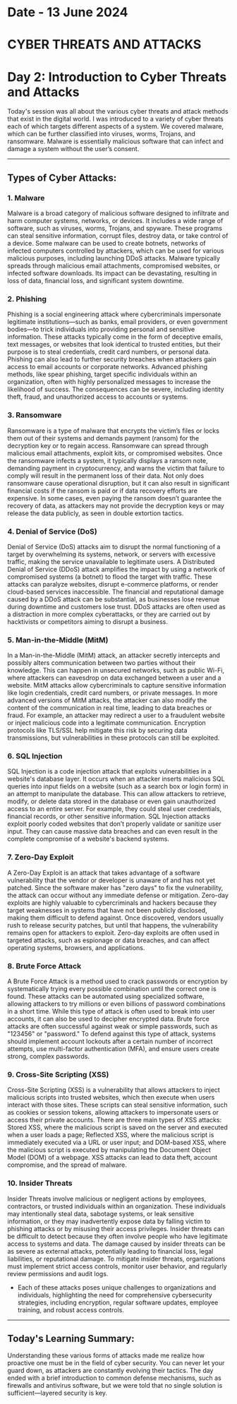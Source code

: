# Date - 13 June 2024
# CYBER THREATS AND ATTACKS

# Day 2: Introduction to Cyber Threats and Attacks
Today's session was all about the various cyber threats and attack methods that exist in the digital world. I was introduced to a variety of cyber threats each of which targets different aspects of a system. We covered malware, which can be further classified into viruses, worms, Trojans, and ransomware. Malware is essentially malicious software that can infect and damage a system without the user’s consent.

---

## Types of Cyber Attacks:

### 1. Malware
Malware is a broad category of malicious software designed to infiltrate and harm computer systems, networks, or devices. It includes a wide range of software, such as viruses, worms, Trojans, and spyware. These programs can steal sensitive information, corrupt files, destroy data, or take control of a device. Some malware can be used to create botnets, networks of infected computers controlled by attackers, which can be used for various malicious purposes, including launching DDoS attacks. Malware typically spreads through malicious email attachments, compromised websites, or infected software downloads. Its impact can be devastating, resulting in loss of data, financial loss, and significant system downtime.

### 2. Phishing
Phishing is a social engineering attack where cybercriminals impersonate legitimate institutions—such as banks, email providers, or even government bodies—to trick individuals into providing personal and sensitive information. These attacks typically come in the form of deceptive emails, text messages, or websites that look identical to trusted entities, but their purpose is to steal credentials, credit card numbers, or personal data. Phishing can also lead to further security breaches when attackers gain access to email accounts or corporate networks. Advanced phishing methods, like spear phishing, target specific individuals within an organization, often with highly personalized messages to increase the likelihood of success. The consequences can be severe, including identity theft, fraud, and unauthorized access to accounts or systems.

### 3. Ransomware
Ransomware is a type of malware that encrypts the victim’s files or locks them out of their systems and demands payment (ransom) for the decryption key or to regain access. Ransomware can spread through malicious email attachments, exploit kits, or compromised websites. Once the ransomware infects a system, it typically displays a ransom note, demanding payment in cryptocurrency, and warns the victim that failure to comply will result in the permanent loss of their data. Not only does ransomware cause operational disruption, but it can also result in significant financial costs if the ransom is paid or if data recovery efforts are expensive. In some cases, even paying the ransom doesn’t guarantee the recovery of data, as attackers may not provide the decryption keys or may release the data publicly, as seen in double extortion tactics.

### 4. Denial of Service (DoS)
Denial of Service (DoS) attacks aim to disrupt the normal functioning of a target by overwhelming its systems, network, or servers with excessive traffic, making the service unavailable to legitimate users. A Distributed Denial of Service (DDoS) attack amplifies the impact by using a network of compromised systems (a botnet) to flood the target with traffic. These attacks can paralyze websites, disrupt e-commerce platforms, or render cloud-based services inaccessible. The financial and reputational damage caused by a DDoS attack can be substantial, as businesses lose revenue during downtime and customers lose trust. DDoS attacks are often used as a distraction in more complex cyberattacks, or they are carried out by hacktivists or competitors aiming to disrupt a business.

### 5. Man-in-the-Middle (MitM)
In a Man-in-the-Middle (MitM) attack, an attacker secretly intercepts and possibly alters communication between two parties without their knowledge. This can happen in unsecured networks, such as public Wi-Fi, where attackers can eavesdrop on data exchanged between a user and a website. MitM attacks allow cybercriminals to capture sensitive information like login credentials, credit card numbers, or private messages. In more advanced versions of MitM attacks, the attacker can also modify the content of the communication in real time, leading to data breaches or fraud. For example, an attacker may redirect a user to a fraudulent website or inject malicious code into a legitimate communication. Encryption protocols like TLS/SSL help mitigate this risk by securing data transmissions, but vulnerabilities in these protocols can still be exploited.

### 6. SQL Injection
SQL Injection is a code injection attack that exploits vulnerabilities in a website's database layer. It occurs when an attacker inserts malicious SQL queries into input fields on a website (such as a search box or login form) in an attempt to manipulate the database. This can allow attackers to retrieve, modify, or delete data stored in the database or even gain unauthorized access to an entire server. For example, they could steal user credentials, financial records, or other sensitive information. SQL Injection attacks exploit poorly coded websites that don’t properly validate or sanitize user input. They can cause massive data breaches and can even result in the complete compromise of a website's backend systems.

### 7. Zero-Day Exploit
A Zero-Day Exploit is an attack that takes advantage of a software vulnerability that the vendor or developer is unaware of and has not yet patched. Since the software maker has "zero days" to fix the vulnerability, the attack can occur without any immediate defense or mitigation. Zero-day exploits are highly valuable to cybercriminals and hackers because they target weaknesses in systems that have not been publicly disclosed, making them difficult to defend against. Once discovered, vendors usually rush to release security patches, but until that happens, the vulnerability remains open for attackers to exploit. Zero-day exploits are often used in targeted attacks, such as espionage or data breaches, and can affect operating systems, browsers, and applications.

### 8. Brute Force Attack
A Brute Force Attack is a method used to crack passwords or encryption by systematically trying every possible combination until the correct one is found. These attacks can be automated using specialized software, allowing attackers to try millions or even billions of password combinations in a short time. While this type of attack is often used to break into user accounts, it can also be used to decipher encrypted data. Brute force attacks are often successful against weak or simple passwords, such as "123456" or "password." To defend against this type of attack, systems should implement account lockouts after a certain number of incorrect attempts, use multi-factor authentication (MFA), and ensure users create strong, complex passwords.

### 9. Cross-Site Scripting (XSS)
Cross-Site Scripting (XSS) is a vulnerability that allows attackers to inject malicious scripts into trusted websites, which then execute when users interact with those sites. These scripts can steal sensitive information, such as cookies or session tokens, allowing attackers to impersonate users or access their private accounts. There are three main types of XSS attacks: Stored XSS, where the malicious script is saved on the server and executed when a user loads a page; Reflected XSS, where the malicious script is immediately executed via a URL or user input; and DOM-based XSS, where the malicious script is executed by manipulating the Document Object Model (DOM) of a webpage. XSS attacks can lead to data theft, account compromise, and the spread of malware.

### 10. Insider Threats
Insider Threats involve malicious or negligent actions by employees, contractors, or trusted individuals within an organization. These individuals may intentionally steal data, sabotage systems, or leak sensitive information, or they may inadvertently expose data by falling victim to phishing attacks or by misusing their access privileges. Insider threats can be difficult to detect because they often involve people who have legitimate access to systems and data. The damage caused by insider threats can be as severe as external attacks, potentially leading to financial loss, legal liabilities, or reputational damage. To mitigate insider threats, organizations must implement strict access controls, monitor user behavior, and regularly review permissions and audit logs.

- Each of these attacks poses unique challenges to organizations and individuals, highlighting the need for comprehensive cybersecurity strategies, including encryption, regular software updates, employee training, and robust access controls.

---

## Today's Learning Summary:
Understanding these various forms of attacks made me realize how proactive one must be in the field of cyber security. You can never let your guard down, as attackers are constantly evolving their tactics. The day ended with a brief introduction to common defense mechanisms, such as firewalls and antivirus software, but we were told that no single solution is sufficient—layered security is key.

